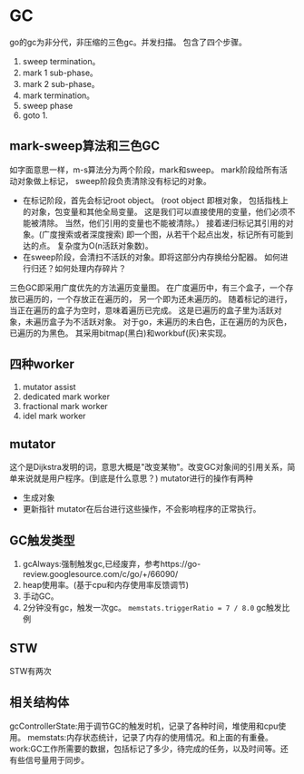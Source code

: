 # GC

go的gc为非分代，非压缩的三色gc。并发扫描。
包含了四个步骤。
1. sweep termination。
2. mark 1 sub-phase。
3. mark 2 sub-phase。
4. mark termination。
5. sweep phase
6. goto  1.

## mark-sweep算法和三色GC
如字面意思一样，m-s算法分为两个阶段，mark和sweep。
mark阶段给所有活动对象做上标记，
sweep阶段负责清除没有标记的对象。
* 在标记阶段，首先会标记root object。
(root object 即根对象，
包括指栈上的对象，包变量和其他全局变量。
这是我们可以直接使用的变量，他们必须不能被清除。
当然，他们引用的变量也不能被清除。）
接着递归标记其引用的对象。(广度搜索或者深度搜索)
即一个图，从若干个起点出发，标记所有可能到达的点。
复杂度为O(n活跃对象数)。
* 在sweep阶段，会清扫不活跃的对象。即将这部分内存换给分配器。
如何进行归还？如何处理内存碎片？

三色GC即采用广度优先的方法遍历变量图。
在广度遍历中，有三个盒子，一个存放已遍历的，一个存放正在遍历的，
另一个即为还未遍历的。
随着标记的进行，当正在遍历的盒子为空时，意味着遍历已完成。
这是已遍历的盒子里为活跃对象，未遍历盒子为不活跃对象。
对于go，未遍历的未白色，正在遍历的为灰色，已遍历的为黑色。
其采用bitmap(黑白)和workbuf(灰)来实现。


## 四种worker
1. mutator assist
2. dedicated mark worker
3. fractional mark worker
4. idel mark worker

## mutator 
这个是Dijkstra发明的词，意思大概是"改变某物"。改变GC对象间的引用关系，简单来说就是用户程序。(到底是什么意思？)
mutator进行的操作有两种
* 生成对象
* 更新指针
mutator在后台进行这些操作，不会影响程序的正常执行。

## GC触发类型 
1. gcAlways:强制触发gc,已经废弃，参考https://go-review.googlesource.com/c/go/+/66090/
2. heap使用率。(基于cpu和内存使用率反馈调节)
3. 手动GC。
4. 2分钟没有gc，触发一次gc。
`memstats.triggerRatio = 7 / 8.0` gc触发比例

## STW
STW有两次

## 相关结构体
gcControllerState:用于调节GC的触发时机，记录了各种时间，堆使用和cpu使用。
memstats:内存状态统计，记录了内存的使用情况。和上面的有重叠。
work:GC工作所需要的数据，包括标记了多少，待完成的任务，以及时间等。还有些信号量用于同步。



